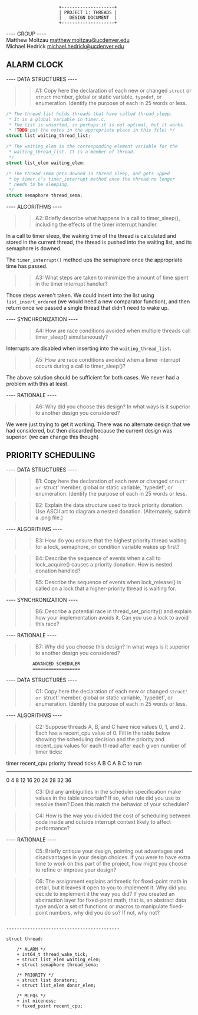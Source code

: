 

						+--------------------+  
						| PROJECT 1: THREADS |  
						|   DESIGN DOCUMENT  |  
						+--------------------+

---- GROUP ----  
Matthew Moltzau <matthew.moltzau@ucdenver.edu>  
Michael Hedrick <michael.hedrick@ucdenver.edu>

## ALARM CLOCK

---- DATA STRUCTURES ----

>> A1: Copy here the declaration of each new or changed `struct` or
>> `struct` member, global or static variable, `typedef`, or
>> enumeration.  Identify the purpose of each in 25 words or less.

```c
/* The thread list holds threads that have called thread_sleep.
 * It is a global variable in timer.c.
 * The list is unsorted, so perhaps it is not optimal, but it works. 
 * (TODO put the notes in the appropriate place in this file) */
struct list waiting_thread_list;

/* The waiting_elem is the corresponding element variable for the 
 * waiting_thread_list. It is a member of thread.
 */
struct list_elem waiting_elem;

/* The thread_sema gets downed in thread_sleep, and gets upped
 * by timer.c's timer_interrupt method once the thread no longer 
 * needs to be sleeping.
 */
struct semaphore thread_sema;
```

---- ALGORITHMS ----

>> A2: Briefly describe what happens in a call to timer_sleep(),
>> including the effects of the timer interrupt handler.

In a call to timer sleep, the waking time of the 
thread is calculated and stored in the current
thread, the thread is pushed into the waiting list,
and its semaphore is downed.

The `timer_interrupt()` method ups the semaphore 
once the appropriate time has passed.

>> A3: What steps are taken to minimize the amount of time spent in
>> the timer interrupt handler?

Those steps weren't taken. We could insert into the
list using `list_insert_ordered` (we would need a
new comparator function), and then return
once we passed a single thread that didn't need to 
wake up. 

---- SYNCHRONIZATION ----

>> A4: How are race conditions avoided when multiple threads call
>> timer_sleep() simultaneously?

Interrupts are disabled when inserting into the `waiting_thread_list`.

>> A5: How are race conditions avoided when a timer interrupt occurs
>> during a call to timer_sleep()?

The above solution should be sufficient for both cases. We never had 
a problem with this at least.

---- RATIONALE ----

>> A6: Why did you choose this design?  In what ways is it superior to
>> another design you considered?

We were just trying to get it working. There was no alternate design 
that we had considered, but then discarded because the current design 
was superior. (we can change this though)

## PRIORITY SCHEDULING

---- DATA STRUCTURES ----

>> B1: Copy here the declaration of each new or changed `struct' or
>> `struct' member, global or static variable, `typedef', or
>> enumeration.  Identify the purpose of each in 25 words or less.

>> B2: Explain the data structure used to track priority donation.
>> Use ASCII art to diagram a nested donation.  (Alternately, submit a
>> .png file.)

---- ALGORITHMS ----

>> B3: How do you ensure that the highest priority thread waiting for
>> a lock, semaphore, or condition variable wakes up first?

>> B4: Describe the sequence of events when a call to lock_acquire()
>> causes a priority donation.  How is nested donation handled?

>> B5: Describe the sequence of events when lock_release() is called
>> on a lock that a higher-priority thread is waiting for.

---- SYNCHRONIZATION ----

>> B6: Describe a potential race in thread_set_priority() and explain
>> how your implementation avoids it.  Can you use a lock to avoid
>> this race?

---- RATIONALE ----

>> B7: Why did you choose this design?  In what ways is it superior to
>> another design you considered?

			  ADVANCED SCHEDULER
			  ==================

---- DATA STRUCTURES ----

>> C1: Copy here the declaration of each new or changed `struct' or
>> `struct' member, global or static variable, `typedef', or
>> enumeration.  Identify the purpose of each in 25 words or less.

---- ALGORITHMS ----

>> C2: Suppose threads A, B, and C have nice values 0, 1, and 2.  Each
>> has a recent_cpu value of 0.  Fill in the table below showing the
>> scheduling decision and the priority and recent_cpu values for each
>> thread after each given number of timer ticks:

timer  recent_cpu    priority   thread
ticks   A   B   C   A   B   C   to run
-----  --  --  --  --  --  --   ------
 0
 4
 8
12
16
20
24
28
32
36

>> C3: Did any ambiguities in the scheduler specification make values
>> in the table uncertain?  If so, what rule did you use to resolve
>> them?  Does this match the behavior of your scheduler?

>> C4: How is the way you divided the cost of scheduling between code
>> inside and outside interrupt context likely to affect performance?

---- RATIONALE ----

>> C5: Briefly critique your design, pointing out advantages and
>> disadvantages in your design choices.  If you were to have extra
>> time to work on this part of the project, how might you choose to
>> refine or improve your design?

>> C6: The assignment explains arithmetic for fixed-point math in
>> detail, but it leaves it open to you to implement it.  Why did you
>> decide to implement it the way you did?  If you created an
>> abstraction layer for fixed-point math, that is, an abstract data
>> type and/or a set of functions or macros to manipulate fixed-point
>> numbers, why did you do so?  If not, why not?

```

-------------------------------------------

struct thread:

	/* ALARM */
	+ int64_t thread_wake_tick;
	+ struct list_elem waiting_elem;
	+ struct semaphore thread_sema;
	
	/* PRIORITY */
	+ struct list donators;
	+ struct list_elem donor_elem;
  
	/* MLFQs */
	+ int niceness;
	+ fixed_point recent_cpu;
